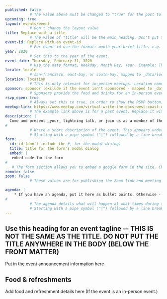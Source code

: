 ```yaml
---
published: false
           # The value above must be changed to "true" for the post to appear on the site.
upcoming: true
layout: events/event
           # Don't change the layout value
title: Replace with a title
           # The value of "title" will be the main heading. Don't put this heading in the body of the post
event-id: Replace with an event-id
           # For event-id use the format: month-year-brief-title. e.g. feb-2020-lightning-talks. Each id must be unique within this project.
year: 2020
           # Set this to the year of the event.
event-date: Thursday, February 31, 3020
           # Use the date format, Weekday, Month Day, Year. Example: Thursday, February 21, 2020. This date will be published in the post -- make sure it is correct.
locale: locale
           # san-francisco, east-bay, or south-bay, mapped to _data/locales.yml
location: location
           # This is only relevant for in-person meetups. Location names map to _data/locations.yml file. If the venue is new, it needs to be added to that file. The instructions are in the contributing.md file.
sponsor: sponsor (exclude if the event isn't sponsored - mapped to _data/sponsors.yml)
           # Sponsors provide the food and drinks for an in-person event. If there is a sponsor, include them here.
rsvp_open: true
           # Always set this to true, in order to show the RSVP button)
meetup-link: https://www.meetup.com/virtual-write-the-docs-west-coast-quorum/events/276616460/
           # The example link above is for a past event. Replace it with the link to your new event posting on meetup.com. When readers click the RSVP button, it will take them to that site to RSVP. If WTD should ever stop using meetup.com, this link will be used for some other service that allows readers to RSVP.
description: |
  Come and present _your_ lightning talk, or join us as a member of the audience.
#
           # Write a short description of the event. This appears under your title on the home page of the site, before readers click through for the full text of the event posting.
           # Starting with a pipe symbol ("|") followed by a line break allows you to write a text block with paragraph breaks inside.
form:
  id: id (don't include the #, for the modal dialog)
  title: title for the form's modal dialog
  embed: |
   embed code for the form
#
   # The form section allows you to embed a google form in the site. Check with Claire Lundeby for more info. :- )
remote: false
zoom: false
           # These values are for publishing the Zoom link and meeting number on the site, something we don't currently do.

agenda: |
    * If you have an agenda, put it here as bullet points. Otherwise - remove this variable entirely.
#
           # The agenda details what will happen at what times during the meeting. It appears as a bulleted list on the right margin of an event posting, under the RSVP button. Take a look another event posting file for an example of how to create this in Markdown.
           # Starting with a pipe symbol ("|") followed by a line break allows you to write a text block with paragraph breaks inside.
---
```


## Use this heading for an event tagline -- THIS IS NOT THE SAME AS THE TITLE. DO NOT PUT THE TITLE ANYWHERE IN THE BODY (BELOW THE FRONT MATTER)

Put in the event announcement information here

## Food & refreshments

Add food and refreshment details here (If the event is an in-person event.)
